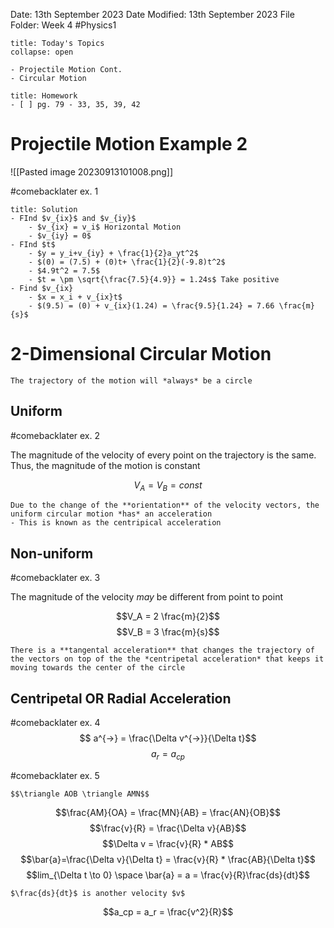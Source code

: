 Date: 13th September 2023
Date Modified: 13th September 2023
File Folder: Week 4
#Physics1

```ad-abstract
title: Today's Topics
collapse: open

- Projectile Motion Cont.
- Circular Motion

```

```ad-note
title: Homework
- [ ] pg. 79 - 33, 35, 39, 42
```

# Projectile Motion Example 2

![[Pasted image 20230913101008.png]]

#comebacklater ex. 1

```ad-check
title: Solution
- FInd $v_{ix}$ and $v_{iy}$
	- $v_{ix} = v_i$ Horizontal Motion
	- $v_{iy} = 0$
- FInd $t$
	- $y = y_i+v_{iy} + \frac{1}{2}a_yt^2$
	- $(0) = (7.5) + (0)t+ \frac{1}{2}(-9.8)t^2$
	- $4.9t^2 = 7.5$
	- $t = \pm \sqrt{\frac{7.5}{4.9}} = 1.24s$ Take positive
- Find $v_{ix}
	- $x = x_i + v_{ix}t$
	- $(9.5) = (0) + v_{ix}(1.24) = \frac{9.5}{1.24} = 7.66 \frac{m}{s}$
```

# 2-Dimensional Circular Motion

```ad-important
The trajectory of the motion will *always* be a circle
```

## Uniform

#comebacklater ex. 2

The magnitude of the velocity of every point on the trajectory is the same. Thus, the magnitude of the  motion is constant

$$ V_A = V_B = const$$

```ad-important
Due to the change of the **orientation** of the velocity vectors, the uniform circular motion *has* an acceleration
- This is known as the centripical acceleration
```


## Non-uniform

#comebacklater ex. 3

The magnitude of  the velocity *may* be different from point to point

$$V_A = 2 \frac{m}{2}$$ $$V_B = 3 \frac{m}{s}$$
```ad-note
There is a **tangental acceleration** that changes the trajectory of the vectors on top of the the *centripetal acceleration* that keeps it moving towards the center of the circle
```
## Centripetal OR Radial Acceleration

#comebacklater ex. 4
$$ a^{->} = \frac{\Delta v^{->}}{\Delta t}$$
$$a_r = a_{cp}$$

#comebacklater ex. 5

```ad-note
$$\triangle AOB \triangle AMN$$
```

$$\frac{AM}{OA} = \frac{MN}{AB} = \frac{AN}{OB}$$
$$\frac{v}{R} = \frac{\Delta v}{AB}$$
$$\Delta v = \frac{v}{R} * AB$$
$$\bar{a}=\frac{\Delta v}{\Delta t} = \frac{v}{R} * \frac{AB}{\Delta t}$$
$$lim_{\Delta t \to 0} \space \bar{a} = a = \frac{v}{R}\frac{ds}{dt}$$
```ad-important
$\frac{ds}{dt}$ is another velocity $v$
```
$$a_cp = a_r = \frac{v^2}{R}$$

